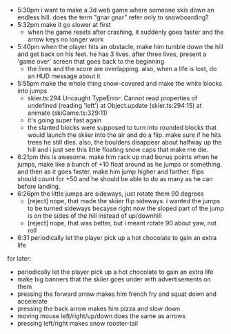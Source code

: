- 5:30pm i want to make a 3d web game where someone skis down an endless hill. does the term "gnar gnar" refer only to snowboarding?
- 5:32pm make it go slower at first
  - when the game resets after crashing, it suddenly goes faster and the arrow keys no longer work
- 5:40pm when the player hits an obstacle, make him tumble down the hill and get back on his feet. he has 3 lives. after three lives, present a 'game over' screen that goes back to the beginning
  - the lives and the score are overlapping. also, when a life is lost, do an HUD message about it
- 5:55pm make the whole thing snow-covered and make the white blocks into jumps
  - skier.ts:294 Uncaught TypeError: Cannot read properties of undefined (reading 'left') at Object.update (skier.ts:294:15) at animate (skiGame.ts:329:11)
  - it's going super fast again
  - the slanted blocks were supposed to turn into rounded blocks that would launch the skiier into the air and do a flip. make sure if he hits trees he still dies. also, the boulders disappear about halfway up the hill and i just see this little floating snow caps that make me die.
- 6:21pm this is awesome. make him rack up mad bonus points when he jumps, make like a bunch of +10 float around as he jumps or something. and then as it goes faster, make him jump higher and farther. flips should count for +50 and he should be able to do as many as he can before landing.
- 6:26pm the little jumps are sideways, just rotate them 90 degrees
  - [reject] nope, that made the skiier flip sideways. i wanted the jumps to be turned sideways becayse right now the sloped part of the jump is on the sides of the hill instead of up/downhill
  - [reject] nope, that was better, but i meant rotate 90 about yaw, not roll
- 6:31 periodically let the player pick up a hot chocolate to gain an extra life

for later:

- periodically let the player pick up a hot chocolate to gain an extra life
- make big banners that the skiier goes under with advertisements on them
- pressing the forward arrow makes him french fry and squat down and accelerate
- pressing the back arrow makes him pizza and slow down
- moving mouse left/right/up/down does the same as arrows
- pressing left/right makes snow rooster-tail
